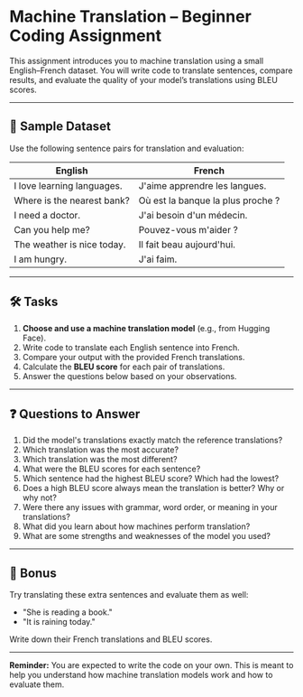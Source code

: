 # Machine Translation – Beginner Coding Assignment

This assignment introduces you to machine translation using a small English–French dataset. You will write code to translate sentences, compare results, and evaluate the quality of your model’s translations using BLEU scores.

---

## 📘 Sample Dataset

Use the following sentence pairs for translation and evaluation:

| English                        | French                          |
|--------------------------------|----------------------------------|
| I love learning languages.     | J'aime apprendre les langues.    |
| Where is the nearest bank?     | Où est la banque la plus proche ? |
| I need a doctor.               | J'ai besoin d'un médecin.        |
| Can you help me?               | Pouvez-vous m'aider ?            |
| The weather is nice today.     | Il fait beau aujourd'hui.        |
| I am hungry.                   | J'ai faim.                       |

---

## 🛠️ Tasks

1. **Choose and use a machine translation model** (e.g., from Hugging Face).
2. Write code to translate each English sentence into French.
3. Compare your output with the provided French translations.
4. Calculate the **BLEU score** for each pair of translations.
5. Answer the questions below based on your observations.

---

## ❓ Questions to Answer

1. Did the model's translations exactly match the reference translations?
2. Which translation was the most accurate?
3. Which translation was the most different?
4. What were the BLEU scores for each sentence?
5. Which sentence had the highest BLEU score? Which had the lowest?
6. Does a high BLEU score always mean the translation is better? Why or why not?
7. Were there any issues with grammar, word order, or meaning in your translations?
8. What did you learn about how machines perform translation?
9. What are some strengths and weaknesses of the model you used?

---

## 🧠 Bonus

Try translating these extra sentences and evaluate them as well:

- "She is reading a book."
- "It is raining today."

Write down their French translations and BLEU scores.

---

**Reminder:** You are expected to write the code on your own. This is meant to help you understand how machine translation models work and how to evaluate them.
